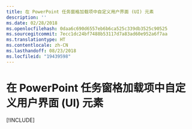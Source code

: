 ```yaml
---
title: 在 PowerPoint 任务窗格加载项中自定义用户界面 (UI) 元素
description: ''
ms.date: 02/28/2018
ms.openlocfilehash: 0daa6c690d6557eb6b6ca525c339db3525c90525
ms.sourcegitcommit: 7ecc1dc24bf7488b53117d7a83ad60e952a6f7aa
ms.translationtype: HT
ms.contentlocale: zh-CN
ms.lasthandoff: 08/23/2018
ms.locfileid: "19439598"
---
```

# <a name="customize-user-interface-ui-elements-in-your-powerpoint-task-pane-add-in"></a>在 PowerPoint 任务窗格加载项中自定义用户界面 (UI) 元素

[!INCLUDE[](../includes/powerpoint-tutorial-customize-ui.md)]
